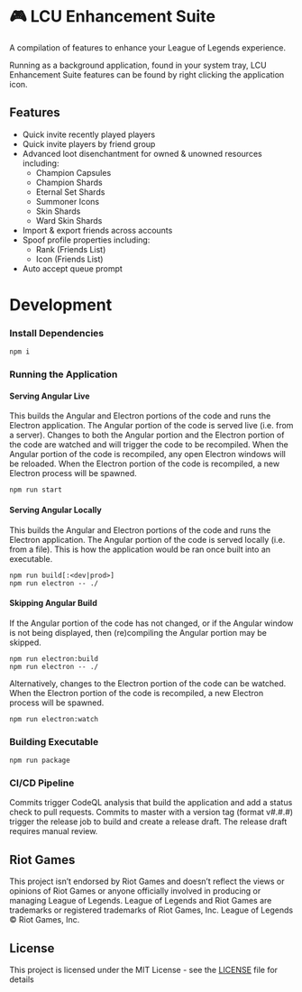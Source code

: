 # 🎮 LCU Enhancement Suite

A compilation of features to enhance your League of Legends experience.

Running as a background application, found in your system tray, LCU Enhancement Suite features can be found by right clicking the application icon. 

## Features
- Quick invite recently played players
- Quick invite players by friend group
- Advanced loot disenchantment for owned & unowned resources including:
  - Champion Capsules
  - Champion Shards
  - Eternal Set Shards
  - Summoner Icons
  - Skin Shards
  - Ward Skin Shards
- Import & export friends across accounts
- Spoof profile properties including:
  - Rank (Friends List)
  - Icon (Friends List)
- Auto accept queue prompt


# Development
### Install Dependencies
```
npm i
```
### Running the Application
#### Serving Angular Live
This builds the Angular and Electron portions of the code and runs the Electron application. The Angular portion of the code is served live (i.e. from a server). Changes to both the Angular portion and the Electron portion of the code are watched and will trigger the code to be recompiled. When the Angular portion of the code is recompiled, any open Electron windows will be reloaded. When the Electron portion of the code is recompiled, a new Electron process will be spawned.
```
npm run start
```
#### Serving Angular Locally
This builds the Angular and Electron portions of the code and runs the Electron application. The Angular portion of the code is served locally (i.e. from a file). This is how the application would be ran once built into an executable.
```
npm run build[:<dev|prod>]
npm run electron -- ./
```
#### Skipping Angular Build
If the Angular portion of the code has not changed, or if the Angular window is not being displayed, then (re)compiling the Angular portion may be skipped.
```
npm run electron:build
npm run electron -- ./
```
Alternatively, changes to the Electron portion of the code can be watched. When the Electron portion of the code is recompiled, a new Electron process will be spawned.
```
npm run electron:watch
```
### Building Executable
```
npm run package
```

### CI/CD Pipeline
Commits trigger CodeQL analysis that build the application and add a status check to pull requests. Commits to master with a version tag (format v#.#.#) trigger the release job to build and create a release draft. The release draft requires manual review.

## Riot Games

This project isn’t endorsed by Riot Games and doesn’t reflect the views or opinions of Riot Games or anyone officially involved in producing or managing League of Legends. League of Legends and Riot Games are trademarks or registered trademarks of Riot Games, Inc. League of Legends © Riot Games, Inc.

## License

This project is licensed under the MIT License - see the [LICENSE](LICENSE) file for details